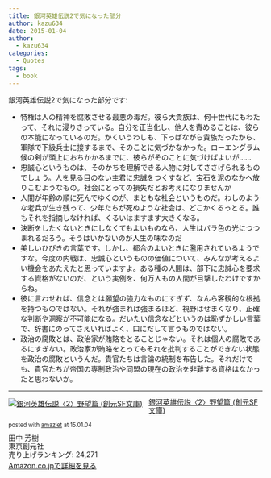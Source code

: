 ```yaml
---
title: 銀河英雄伝説2で気になった部分
author: kazu634
date: 2015-01-04
author:
  - kazu634
categories:
  - Quotes
tags:
  - book
---
```

銀河英雄伝説2で気になった部分です:

  * 特権は人の精神を腐敗させる最悪の毒だ。彼ら大貴族は、何十世代にもわたって、それに浸りきっている。自分を正当化し、他人を責めることは、彼らの本能になっているのだ。かくいうわしも、下っぱながら貴族だったから、軍隊で下級兵士に接するまで、そのことに気づかなかった。ローエングラム候の剣が頭上におちかかるまでに、彼らがそのことに気づけばよいが……
  * 忠誠心というものは、そのかちを理解できる人物に対してささげられるものでしょう。人を見る目のない主君に忠誠をつくすなど、宝石を泥のなかへ放りこむようなもの。社会にとっての損失だとお考えになりませんか
  * 人間が年齢の順に死んでゆくのが、まともな社会というものだ。わしのような老兵が生き残って、少年たちが死ぬような社会は、どこかくるっとる。誰もそれを指摘しなければ、くるいはますます大きくなる。
  * 決断をしたくないときにしなくてもよいものなら、人生はバラ色の光につつまれるだろう。そうはいかないのが人生の味なのだ
  * 美しいひびきの言葉です。しかし、都合のよいときに濫用されているようですな。今度の内戦は、忠誠心というものの価値について、みんなが考えるよい機会をあたえたと思っていますよ。ある種の人間は、部下に忠誠心を要求する資格がないのだ、という実例を、何万人もの人間が目撃したわけですからね。
  * 彼に言わせれば、信念とは願望の強力なものにすぎず、なんら客観的な根拠を持つものではない。それが強まれば強まるほど、視野はせまくなり、正確な判断や洞察が不可能になる。だいたい信念などというのは恥ずかしい言葉で、辞書にのってさえいればよく、口にだして言うものではない。
  * 政治の腐敗とは、政治家が賄賂をとることじゃない。それは個人の腐敗であるにすぎない。政治家が賄賂をとってもそれを批判することができない状態を政治の腐敗というんだ。貴官たちは言論の統制を布告した。それだけでも、貴官たちが帝国の専制政治や同盟の現在の政治を非難する資格はなかったと思わないか。

* * *

<div class="amazlet-box" style="margin-bottom: 0px;">
<div class="amazlet-image" style="float: left; margin: 0px 12px 1px 0px;">
<a href="https://www.amazon.co.jp/exec/obidos/ASIN/4488725023/simsnes-22/ref=nosim/" onclick="__gaTracker('send', 'event', 'outbound-article', 'https://www.amazon.co.jp/exec/obidos/ASIN/4488725023/simsnes-22/ref=nosim/', '');" target="_blank" name="amazletlink"><img style="border: none;" src="https://images-na.ssl-images-amazon.com/images/I/51F1P%2BWJGtL._SL160_.jpg" alt="銀河英雄伝説〈2〉野望篇 (創元SF文庫)" /></a>
</div>
  
<div class="amazlet-info" style="line-height: 120%; margin-bottom: 10px;">
<div class="amazlet-name" style="margin-bottom: 10px; line-height: 120%;">
<a href="https://www.amazon.co.jp/exec/obidos/ASIN/4488725023/simsnes-22/ref=nosim/" onclick="__gaTracker('send', 'event', 'outbound-article', 'https://www.amazon.co.jp/exec/obidos/ASIN/4488725023/simsnes-22/ref=nosim/', '銀河英雄伝説〈2〉野望篇 (創元SF文庫)');" target="_blank" name="amazletlink">銀河英雄伝説〈2〉野望篇 (創元SF文庫)</a></p> 
      
<div class="amazlet-powered-date" style="font-size: 80%; margin-top: 5px; line-height: 120%;">
        posted with <a href="http://www.amazlet.com/" onclick="__gaTracker('send', 'event', 'outbound-article', 'http://www.amazlet.com/', 'amazlet');" title="amazlet"  target="_blank">amazlet</a> at 15.01.04
</div>
</div>
    
<div class="amazlet-detail">
      田中 芳樹<br /> 東京創元社<br /> 売り上げランキング: 24,271
</div>
    
<div class="amazlet-sub-info" style="float: left;">
<div class="amazlet-link" style="margin-top: 5px;">
<a href="https://www.amazon.co.jp/exec/obidos/ASIN/4488725023/simsnes-22/ref=nosim/" onclick="__gaTracker('send', 'event', 'outbound-article', 'https://www.amazon.co.jp/exec/obidos/ASIN/4488725023/simsnes-22/ref=nosim/', 'Amazon.co.jpで詳細を見る');" target="_blank" name="amazletlink">Amazon.co.jpで詳細を見る</a>
</div>
</div>
</div>
  
<div class="amazlet-footer" style="clear: left;">
</div>
</div>
